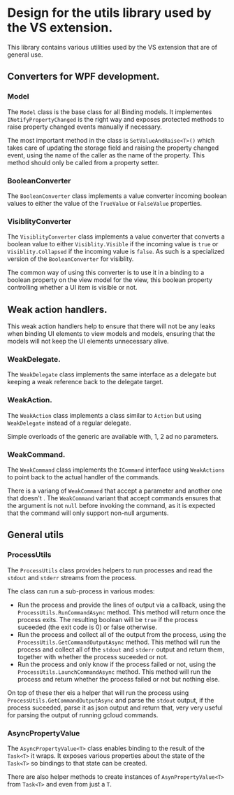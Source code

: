 # Design for the utils library used by the VS extension.

This library contains various utilities used by the VS extension that
are of general use.

## Converters for WPF development.

### Model
The `Model` class is the base class for all Binding models. It implementes `INotifyPropertyChanged` is the right way and exposes protected methods to raise property changed events manually if necessary.

The most important method in the class is `SetValueAndRaise<T>()` which takes care of updating the storage field and raising the property changed event, using the name of the caller as the name of the property. This method should only be called from a property setter.

### BooleanConverter
The `BooleanConverter` class implements a value converter incoming boolean values to either the value of the `TrueValue` or `FalseValue` properties.

### VisiblityConverter
The `VisiblityConverter` class implements a value converter that converts a boolean value to either `Visiblity.Visible` if the incoming value is `true` or `Visiblity.Collapsed` if the incoming value is `false`. As such is a specialized version of the `BooleanConverter` for visiblity.

The common way of using this converter is to use it in a binding to a boolean property on the view model for the view, this boolean property controlling whether a UI item is visible or not.

## Weak action handlers.
This weak action handlers help to ensure that there will not be any leaks when binding UI elements to view models and models, ensuring that the models will not keep the UI elements unnecessary alive.

### WeakDelegate.
The `WeakDelegate` class implements the same interface as a delegate but keeping a weak reference back to the delegate target.

### WeakAction.
The `WeakAction` class implements a class similar to `Action` but using `WeakDelegate` instead of a regular delegate.

Simple overloads of the generic are available with, 1, 2 ad no parameters.

### WeakCommand.
The `WeakCommand` class implements the `ICommand` interface using `WeakActions` to point back to the actual handler of the commands.

There is a variang of `WeakCommand` that accept a parameter and another one that doesn't . The `WeakCommand` variant that accept commands ensures that the argument is not `null` before invoking the command, as it is expected that the command will only support non-null arguments.

## General utils

### ProcessUtils
The `ProcessUtils` class provides helpers to run processes and read the `stdout` and `stderr` streams from the process.

The class can run a sub-process in various modes:
* Run the process and provide the lines of output via a callback, using the `ProcessUtils.RunCommandAsync` method. This method will return once the process exits. The resulting boolean will be `true` if the process suceeded (the exit code is 0) or false otherwise.
* Run the process and collect all of the output from the process, using the `ProcessUtils.GetCommandOutputAsync` method. This method will run the process and collect all of the `stdout` and `stderr` output and return them, together with whether the process suceeded or not.
* Run the process and only know if the process failed or not, using the `ProcessUtils.LaunchCommandAsync` method. This method will run the process and return whether the process failed or not but nothing else.

On top of these ther eis a helper that will run the process using `ProcessUtils.GetCommandOutputAsync` and parse the `stdout` output, if the process suceeded, parse it as json output and return that, very very useful for parsing the output of running gcloud commands.

### AsyncPropertyValue<T>
The `AsyncPropertyValue<T>` class enables binding to the result of the `Task<T>` it wraps. It exposes various properties about the state of the `Task<T>` so bindings to that state can be created.

There are also helper methods to create instances of `AsynPropertyValue<T>` from `Task<T>` and even from just a `T`.

